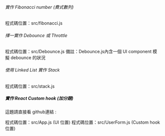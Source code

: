 ###### 實作 Fibonacci number (費式數列)

程式碼位置：src/fibonacci.js

###### 擇一實作 Debounce 或 Throttle

程式碼位置：src/Debounce.js
備註：Debounce.js內含一個 UI component 模擬 debounce 的狀況

###### 使用 Linked List 實作 Stack 

程式碼位置：src/stack.js

##### 實作 React Custom hook (加分題)

這題請直接看 github連結 : 

程式碼位置：src/App.js       (UI 位置)
程式碼位置：src/UserForm.js  (Custom hook 位置) 